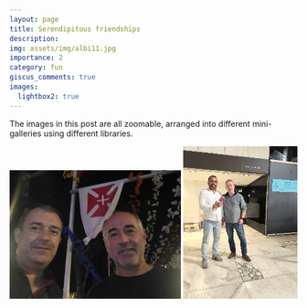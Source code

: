 ```yaml
---
layout: page
title: Serendipitous friendships
description:
img: assets/img/albi11.jpg
importance: 2
category: fun
giscus_comments: true
images:
  lightbox2: true
---
```


The images in this post are all zoomable, arranged into different mini-galleries using different libraries.

<a href="/assets/img/gallery/pnobrega1.jpg" data-lightbox="roadtrip"><img src="/assets/img/gallery/pnobrega1_prev.jpg" /></a>
<a href="/assets/img/gallery/raheem1.jpg" data-lightbox="roadtrip"><img src="/assets/img/gallery/raheem1_prev.jpg" /></a>
